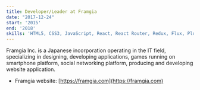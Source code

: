 ```yaml
---
title: Developer/Leader at Framgia
date: "2017-12-24"
start: '2015'
end: '2018'
skills: 'HTML5, CSS3, JavaScript, React, React Router, Redux, Flux, Plotly.js, git'
---
```


Framgia Inc. is a Japanese incorporation operating in the IT field, specializing in designing, developing applications, games running on smartphone platform, social networking platform, producing and developing website application.

* Framgia website: [https://framgia.com](https://framgia.com)
